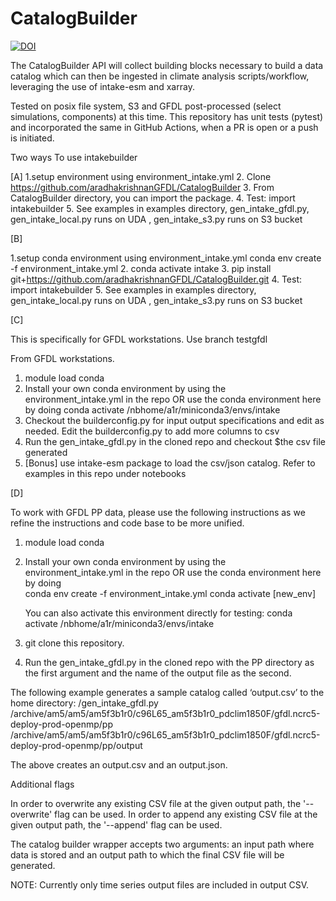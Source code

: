 # CatalogBuilder
[![DOI](https://zenodo.org/badge/DOI/10.5281/zenodo.5196586.svg)](https://doi.org/10.5281/zenodo.5196586)

The CatalogBuilder API will collect building blocks necessary to build a data catalog which can then be ingested in climate analysis scripts/workflow, leveraging the use of intake-esm and xarray.

Tested on posix file system, S3 and GFDL post-processed (select simulations, components) at this time. 
This repository has unit tests (pytest) and incorporated the same in GitHub Actions, when a PR is open or a push is initiated.

Two ways To use intakebuilder

[A]
1.setup environment using environment_intake.yml
2. Clone https://github.com/aradhakrishnanGFDL/CatalogBuilder
3. From CatalogBuilder directory, you can import the package. 
4. Test: import intakebuilder
5. See examples in examples directory, gen_intake_gfdl.py, gen_intake_local.py runs on UDA , gen_intake_s3.py  runs on S3 bucket

[B]

1.setup conda environment using environment_intake.yml
conda env create -f environment_intake.yml
2. conda activate intake
3. pip install git+https://github.com/aradhakrishnanGFDL/CatalogBuilder.git
4. Test: import intakebuilder 
5. See examples in examples directory, gen_intake_local.py runs on UDA , gen_intake_s3.py  runs on S3 bucket


[C]

This is specifically for GFDL workstations.
Use branch testgfdl

From GFDL workstations.

1. module load conda
2. Install your own conda  environment by using the environment_intake.yml in the repo OR use the conda environment here by doing 
    conda activate /nbhome/a1r/miniconda3/envs/intake 
3. Checkout the builderconfig.py for input output specifications and edit as needed. Edit the builderconfig.py to add more columns to csv  
4. Run the gen_intake_gfdl.py in the cloned repo and checkout $the csv file generated
5. [Bonus] use intake-esm package to load the csv/json catalog. Refer to examples in this repo under notebooks

[D]

To work with GFDL PP data, please use the following instructions as we refine the instructions and code base to be more unified.
1. module load conda
2. Install your own conda  environment by using the environment_intake.yml in the repo OR use the conda environment here by doing <br>
    conda env create -f environment_intake.yml
    conda activate [new_env]

   You can also activate this environment directly for testing:
   conda activate /nbhome/a1r/miniconda3/envs/intake
4. git clone this repository.
5. Run the gen_intake_gfdl.py in the cloned repo with the PP directory as the first argument and the name of the output file as the second.  

The following example generates a sample catalog called ‘output.csv’ to the home directory: 
/gen_intake_gfdl.py /archive/am5/am5/am5f3b1r0/c96L65_am5f3b1r0_pdclim1850F/gfdl.ncrc5-deploy-prod-openmp/pp  /archive/am5/am5/am5f3b1r0/c96L65_am5f3b1r0_pdclim1850F/gfdl.ncrc5-deploy-prod-openmp/pp/output

The above creates an output.csv and an output.json. 

Additional flags 

In order to overwrite any existing CSV file at the given output path, the  '--overwrite' flag can be used.
In order to append any existing CSV file at the given output path, the  '--append' flag can be used.

The catalog builder wrapper accepts two arguments: an input path where data is stored and an output path to which the final CSV file will be generated.

NOTE: Currently only time series output files are included in output CSV.
 
